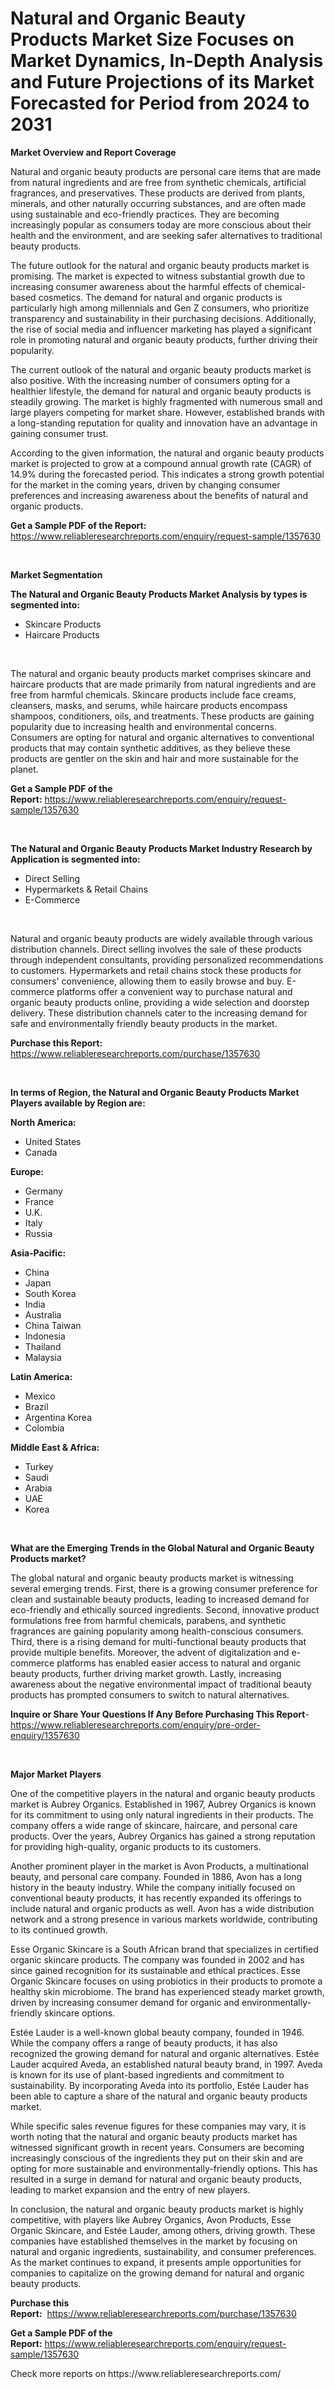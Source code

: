 <p><h1>Natural and Organic Beauty Products Market Size Focuses on Market Dynamics, In-Depth Analysis and Future Projections of its Market Forecasted for Period from 2024 to 2031</h1></p><p><strong>Market Overview and Report Coverage</strong></p>
<p><p>Natural and organic beauty products are personal care items that are made from natural ingredients and are free from synthetic chemicals, artificial fragrances, and preservatives. These products are derived from plants, minerals, and other naturally occurring substances, and are often made using sustainable and eco-friendly practices. They are becoming increasingly popular as consumers today are more conscious about their health and the environment, and are seeking safer alternatives to traditional beauty products.</p><p>The future outlook for the natural and organic beauty products market is promising. The market is expected to witness substantial growth due to increasing consumer awareness about the harmful effects of chemical-based cosmetics. The demand for natural and organic products is particularly high among millennials and Gen Z consumers, who prioritize transparency and sustainability in their purchasing decisions. Additionally, the rise of social media and influencer marketing has played a significant role in promoting natural and organic beauty products, further driving their popularity.</p><p>The current outlook of the natural and organic beauty products market is also positive. With the increasing number of consumers opting for a healthier lifestyle, the demand for natural and organic beauty products is steadily growing. The market is highly fragmented with numerous small and large players competing for market share. However, established brands with a long-standing reputation for quality and innovation have an advantage in gaining consumer trust.</p><p>According to the given information, the natural and organic beauty products market is projected to grow at a compound annual growth rate (CAGR) of 14.9% during the forecasted period. This indicates a strong growth potential for the market in the coming years, driven by changing consumer preferences and increasing awareness about the benefits of natural and organic products.</p></p>
<p><strong>Get a Sample PDF of the Report:</strong> <a href="https://www.reliableresearchreports.com/enquiry/request-sample/1357630">https://www.reliableresearchreports.com/enquiry/request-sample/1357630</a></p>
<p>&nbsp;</p>
<p><strong>Market Segmentation</strong></p>
<p><strong>The Natural and Organic Beauty Products Market Analysis by types is segmented into:</strong></p>
<p><ul><li>Skincare Products</li><li>Haircare Products</li></ul></p>
<p>&nbsp;</p>
<p><p>The natural and organic beauty products market comprises skincare and haircare products that are made primarily from natural ingredients and are free from harmful chemicals. Skincare products include face creams, cleansers, masks, and serums, while haircare products encompass shampoos, conditioners, oils, and treatments. These products are gaining popularity due to increasing health and environmental concerns. Consumers are opting for natural and organic alternatives to conventional products that may contain synthetic additives, as they believe these products are gentler on the skin and hair and more sustainable for the planet.</p></p>
<p><strong>Get a Sample PDF of the Report:</strong>&nbsp;<a href="https://www.reliableresearchreports.com/enquiry/request-sample/1357630">https://www.reliableresearchreports.com/enquiry/request-sample/1357630</a></p>
<p>&nbsp;</p>
<p><strong>The Natural and Organic Beauty Products Market Industry Research by Application is segmented into:</strong></p>
<p><ul><li>Direct Selling</li><li>Hypermarkets & Retail Chains</li><li>E-Commerce</li></ul></p>
<p>&nbsp;</p>
<p><p>Natural and organic beauty products are widely available through various distribution channels. Direct selling involves the sale of these products through independent consultants, providing personalized recommendations to customers. Hypermarkets and retail chains stock these products for consumers' convenience, allowing them to easily browse and buy. E-commerce platforms offer a convenient way to purchase natural and organic beauty products online, providing a wide selection and doorstep delivery. These distribution channels cater to the increasing demand for safe and environmentally friendly beauty products in the market.</p></p>
<p><strong>Purchase this Report:</strong>&nbsp; <a href="https://www.reliableresearchreports.com/purchase/1357630">https://www.reliableresearchreports.com/purchase/1357630</a></p>
<p>&nbsp;</p>
<p><strong>In terms of Region, the Natural and Organic Beauty Products Market Players available by Region are:</strong></p>
<p>
    <p> <strong> North America: </strong>
        <ul>
            <li>United States</li>
            <li>Canada</li>
        </ul>
        </p> 
    <p> <strong> Europe: </strong>
        <ul>
            <li>Germany</li>
            <li>France</li>
            <li>U.K.</li>
            <li>Italy</li>
            <li>Russia</li>
        </ul>
        </p> 
    <p> <strong> Asia-Pacific: </strong>
        <ul>
            <li>China</li>
            <li>Japan</li>
            <li>South Korea</li>
            <li>India</li>
            <li>Australia</li>
            <li>China Taiwan</li>
            <li>Indonesia</li>
            <li>Thailand</li>
            <li>Malaysia</li>
        </ul>
        </p> 
    <p> <strong> Latin America: </strong>
        <ul>
            <li>Mexico</li>
            <li>Brazil</li>
            <li>Argentina Korea</li>
            <li>Colombia</li>
        </ul>
        </p> 
    <p> <strong> Middle East & Africa: </strong>
        <ul>
            <li>Turkey</li>
            <li>Saudi</li>
            <li>Arabia</li>
            <li>UAE</li>
            <li>Korea</li>
        </ul>
    </p>
    </p>
<p>&nbsp;</p>
<p><strong>What are the Emerging Trends in the Global Natural and Organic Beauty Products market?</strong></p>
<p><p>The global natural and organic beauty products market is witnessing several emerging trends. First, there is a growing consumer preference for clean and sustainable beauty products, leading to increased demand for eco-friendly and ethically sourced ingredients. Second, innovative product formulations free from harmful chemicals, parabens, and synthetic fragrances are gaining popularity among health-conscious consumers. Third, there is a rising demand for multi-functional beauty products that provide multiple benefits. Moreover, the advent of digitalization and e-commerce platforms has enabled easier access to natural and organic beauty products, further driving market growth. Lastly, increasing awareness about the negative environmental impact of traditional beauty products has prompted consumers to switch to natural alternatives.</p></p>
<p><strong>Inquire or Share Your Questions If Any Before Purchasing This Report</strong>- <a href="https://www.reliableresearchreports.com/enquiry/pre-order-enquiry/1357630">https://www.reliableresearchreports.com/enquiry/pre-order-enquiry/1357630</a></p>
<p>&nbsp;</p>
<p><strong>Major Market Players</strong></p>
<p><p>One of the competitive players in the natural and organic beauty products market is Aubrey Organics. Established in 1967, Aubrey Organics is known for its commitment to using only natural ingredients in their products. The company offers a wide range of skincare, haircare, and personal care products. Over the years, Aubrey Organics has gained a strong reputation for providing high-quality, organic products to its customers.</p><p>Another prominent player in the market is Avon Products, a multinational beauty, and personal care company. Founded in 1886, Avon has a long history in the beauty industry. While the company initially focused on conventional beauty products, it has recently expanded its offerings to include natural and organic products as well. Avon has a wide distribution network and a strong presence in various markets worldwide, contributing to its continued growth.</p><p>Esse Organic Skincare is a South African brand that specializes in certified organic skincare products. The company was founded in 2002 and has since gained recognition for its sustainable and ethical practices. Esse Organic Skincare focuses on using probiotics in their products to promote a healthy skin microbiome. The brand has experienced steady market growth, driven by increasing consumer demand for organic and environmentally-friendly skincare options.</p><p>Estée Lauder is a well-known global beauty company, founded in 1946. While the company offers a range of beauty products, it has also recognized the growing demand for natural and organic alternatives. Estée Lauder acquired Aveda, an established natural beauty brand, in 1997. Aveda is known for its use of plant-based ingredients and commitment to sustainability. By incorporating Aveda into its portfolio, Estée Lauder has been able to capture a share of the natural and organic beauty products market.</p><p>While specific sales revenue figures for these companies may vary, it is worth noting that the natural and organic beauty products market has witnessed significant growth in recent years. Consumers are becoming increasingly conscious of the ingredients they put on their skin and are opting for more sustainable and environmentally-friendly options. This has resulted in a surge in demand for natural and organic beauty products, leading to market expansion and the entry of new players.</p><p>In conclusion, the natural and organic beauty products market is highly competitive, with players like Aubrey Organics, Avon Products, Esse Organic Skincare, and Estée Lauder, among others, driving growth. These companies have established themselves in the market by focusing on natural and organic ingredients, sustainability, and consumer preferences. As the market continues to expand, it presents ample opportunities for companies to capitalize on the growing demand for natural and organic beauty products.</p></p>
<p><strong>Purchase this Report:</strong>&nbsp;&nbsp;<a href="https://www.reliableresearchreports.com/purchase/1357630">https://www.reliableresearchreports.com/purchase/1357630</a></p>
<p></p>
<p><strong>Get a Sample PDF of the Report:</strong>&nbsp;<a href="https://www.reliableresearchreports.com/enquiry/request-sample/1357630">https://www.reliableresearchreports.com/enquiry/request-sample/1357630</a></p>
<p>Check more reports on https://www.reliableresearchreports.com/</p>
